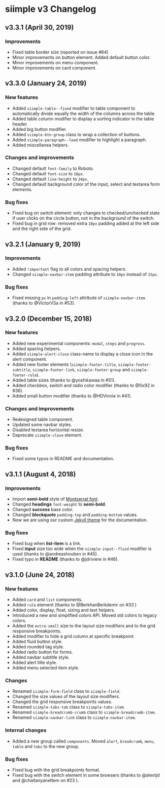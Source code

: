 # siimple v3 Changelog


## v3.3.1 (April 30, 2019)

### Improvements

- Fixed table border size (reported on issue #64)
- Minor improvements on button element. Added default button color.
- Minor improvements on menu component.
- Minor improvements on card component.


## v3.3.0 (January 24, 2019)

### New features

- Added `siimple-table--fixed` modifier to table component to automatically divide equally the width of the columns across the table.
- Added table column modifier to display a sorting indicator in the table header.
- Added big button modifier.
- Added `siimple-btn-group` class to wrap a collection of buttons.
- Added `siimple-paragraph--lead` modifier to highlight a paragraph.
- Added miscellanea helpers.

### Changes and improvements

- Changed default `font-family` to Roboto.
- Changed default `font-size` to `16px`.
- Changed default `line-height` to `24px`.
- Changed default background color of the input, select and textarea form elements.

### Bug fixes

- Fixed bug on switch element: only changes to checked/unchecked state if user clicks on the circle button, not in the background of the switch.
- Fixed bug in grid row: removed extra `10px` padding added at the left side and the right side of the grid.


## v3.2.1 (January 9, 2019)

### Improvements

- Added `!important` flag to all colors and spacing helpers.
- Changed `siimple-navbar-item` padding attribute to `10px` instead of `15px`.

### Bug fixes

- Fixed missing `px` in `padding-left` attribute of `siimple-navbar-item` (thanks to @VictorVSa in #53). 


## v3.2.0 (December 15, 2018)

### New features

- Added new experimental components: `modal`, `steps` and `progress`.
- Added spacing helpers.
- Added `siimple-alert-close` class-name to display a close icon in the alert component.
- Added new footer elements (`siimple-footer-title`, `siimple-footer-subtitle`, `siimple-footer-link`, `siimple-footer-group` and `siimple-footer-rule`).
- Added table sizes (thanks to @yoshikawaa in #51).
- Added checkbox, switch and radio color modifier (thanks to @0x92 in #36).
- Added small button modifier (thanks to @HDVinnie in #41).

### Changes and improvements

- Redesigned table component.
- Updated some navbar styles.
- Disabled textarea horizontal resize.
- Deprecate `siimple-close` element.

### Bug fixes

- Fixed some typos in README and documentation.


## v3.1.1 (August 4, 2018)

### Improvements

- Import **semi-bold** style of [Montserrat font](https://fonts.google.com/specimen/Montserrat).
- Changed **headings**  `font-weight` to **semi-bold**.
- Changed **success** base color.
- Changed **blockquote** `padding-top` and `padding-bottom` values.
- Now we are using our custom [Jekyll theme](https://github.com/siimple/theme) for the documentation.

### Bug fixes

- Fixed bug when **list-item** is a link.
- Fixed **input** size too wide when the `siimple-input--fluid` modifier is used (thanks to @andreashouben in #45).
- Fixed typo in **README** (thanks to @jdriviere in #46).


## v3.1.0 (June 24, 2018)

### New features

- Added `card` and `list` components.
- Added `rule` element (thanks to @BerkhanBerkdemir on #33 )
- Added color, display, float, sizing and text helpers.
- Introduced a new and simplified colors API. Moved old colors to legacy colors.
- Added the `extra-small` size to the layout size modifiers and to the grid responsive breakpoints. 
- Added modifier to hide a grid column at specific breakpoint.
- Added fluid button style.
- Added rounded tag style.
- Added radio button for forms.
- Added navbar subtitle style.
- Added alert title style.
- Added menu selected item style.

### Changes

- Renamed `siimple-form-field` class to `siimple-field`.
- Changed the size values of the layout size modifiers.
- Changed the grid responsive breakpoints values.
- Renamed `siimple-tabs-tab` class to `siimple-tabs-item`.
- Renamed `siimple-breadcrumb-crumb` class to `siimple-breadcrumb-item`.
- Renamed `siimple-navbar-link` class to `siimple-navbar-item`.

### Internal changes

- Added a new group called `components`. Moved `alert`, `breadcrumb`, `menu`, `table` and `tabs` to the new group.

### Bug fixes

- Fixed bug with the grid breakpoints format.
- Fixed bug with the switch element in some browsers (thanks to @alextjd and @chaitanyanettem on #23 ).

